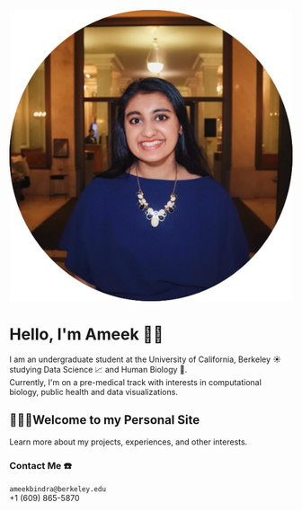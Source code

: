 ![Me](Ameek.png)
      
# Hello, I'm Ameek 👋🏽
I am an undergraduate student at the University of California, Berkeley 󠁵󠁳󠁣󠁡󠁿☀️ studying Data Science 📈 and Human Biology 🔬. 
<br /> Currently, I'm on a pre-medical track with interests in computational biology, public health and data visualizations.

## 👩🏽‍💻Welcome to my Personal Site
Learn more about my projects, experiences, and other interests.

### Contact Me  ☎️
`ameekbindra@berkeley.edu`
<br /> +1 (609) 865-5870
